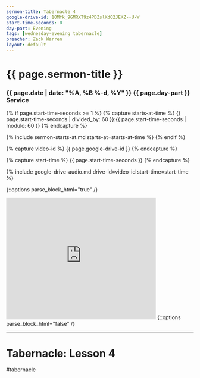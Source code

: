 ```yaml
---
sermon-title: Tabernacle 4
google-drive-id: 10Mfk_9GMRXT9z4PDZslKdO2JEKZ--U-W
start-time-seconds: 0
day-part: Evening
tags: [wednesday-evening tabernacle]
preacher: Zack Warren
layout: default
---
```


# {{ page.sermon-title }}

### {{ page.date | date: "%A, %B %-d, %Y" }} {{ page.day-part }} Service

{% if page.start-time-seconds >= 1 %}
{% capture starts-at-time %}
{{ page.start-time-seconds | divided_by: 60 }}:{{ page.start-time-seconds | modulo: 60 }}
{% endcapture %}

{% include sermon-starts-at.md starts-at=starts-at-time %}
{% endif %}

{% capture video-id %}
{{ page.google-drive-id }}
{% endcapture %}

{% capture start-time %}
{{ page.start-time-seconds }}
{% endcapture %}

{% include google-drive-audio.md drive-id=video-id start-time=start-time %}

{::options parse_block_html="true" /}
<iframe src="https://onedrive.live.com/embed?cid=19DF4E5D38A1B8EB&resid=19DF4E5D38A1B8EB%2149367&authkey=AOQEcOeIP0ufiss&em=2" width="402" height="327" frameborder="0" scrolling="no"></iframe>
{::options parse_block_html="false" /}

***

# Tabernacle: Lesson 4

#tabernacle